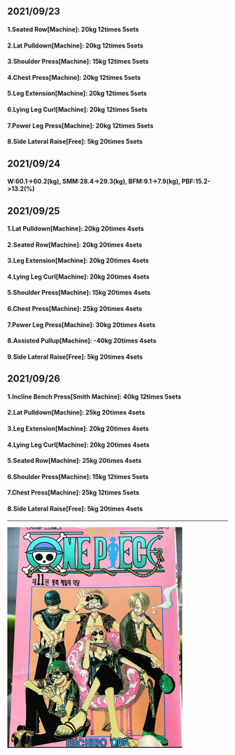 ## 2021/09/23
#### 1.Seated Row\[Machine\]: 20kg 12times 5sets
#### 2.Lat Pulldown\[Machine\]: 20kg 12times 5sets
#### 3.Shoulder Press\[Machine\]: 15kg 12times 5sets
#### 4.Chest Press\[Machine\]: 20kg 12times 5sets
#### 5.Leg Extension\[Machine\]: 20kg 12times 5sets
#### 6.Lying Leg Curl\[Machine\]: 20kg 12times 5sets
#### 7.Power Leg Press\[Machine\]: 20kg 12times 5sets
#### 8.Side Lateral Raise\[Free\]: 5kg 20times 5sets

## 2021/09/24
#### W:60.1->60.2(kg), SMM:28.4->29.3(kg), BFM:9.1->7.9(kg), PBF:15.2->13.2(%)

## 2021/09/25
#### 1.Lat Pulldown\[Machine\]: 20kg 20times 4sets
#### 2.Seated Row\[Machine\]: 20kg 20times 4sets
#### 3.Leg Extension\[Machine\]: 20kg 20times 4sets
#### 4.Lying Leg Curl\[Machine\]: 20kg 20times 4sets
#### 5.Shoulder Press\[Machine\]: 15kg 20times 4sets
#### 6.Chest Press\[Machine\]: 25kg 20times 4sets
#### 7.Power Leg Press\[Machine\]: 30kg 20times 4sets
#### 8.Assisted Pullup\[Machine\]: -40kg 20times 4sets
#### 9.Side Lateral Raise\[Free\]: 5kg 20times 4sets

## 2021/09/26
#### 1.Incline Bench Press\[Smith Machine\]: 40kg 12times 5sets
#### 2.Lat Pulldown\[Machine\]: 25kg 20times 4sets
#### 3.Leg Extension\[Machine\]: 20kg 20times 4sets
#### 4.Lying Leg Curl\[Machine\]: 20kg 20times 4sets
#### 5.Seated Row\[Machine\]: 25kg 20times 4sets
#### 6.Shoulder Press\[Machine\]: 15kg 12times 5sets
#### 7.Chest Press\[Machine\]: 25kg 12times 5sets
#### 8.Side Lateral Raise\[Free\]: 5kg 20times 4sets

---
<img src='./_resources/__011.png' width='400px' />
